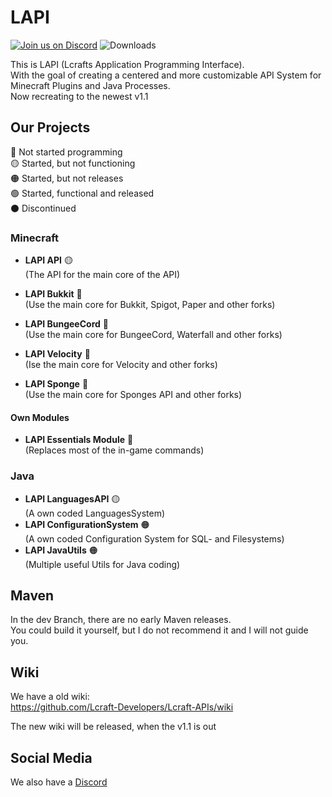 # LAPI

[![Join us on Discord](https://img.shields.io/discord/856084949827321876.svg?label=&logo=discord&logoColor=ffffff&color=7389D8&labelColor=6A7EC2)](https://discord.gg/j2KwBaHZgD)
![Downloads](https://img.shields.io/github/downloads/Lcraft-Developers/Lcraft-APIs/total?event=push&label=Downloads&logo=github)

This is LAPI (Lcrafts Application Programming Interface). <br>
With the goal of creating a centered and more customizable API System for Minecraft Plugins and Java Processes. <br>
Now recreating to the newest v1.1

## Our Projects
:red_circle: Not started programming <br>
:yellow_circle: Started, but not functioning <br>
:orange_circle: Started, but not releases <br>
:green_circle: Started, functional and released <br>
:black_circle: Discontinued

### Minecraft

- **LAPI API** :yellow_circle:
<br>(The API for the main core of the API)

- **LAPI Bukkit** :red_circle:
<br>(Use the main core for Bukkit, Spigot, Paper and other forks)

- **LAPI BungeeCord** :red_circle:
<br>(Use the main core for BungeeCord, Waterfall and other forks)

- **LAPI Velocity** :red_circle:
<br>(Ise the main core for Velocity and other forks)

- **LAPI Sponge** :red_circle:
<br>(Use the main core for Sponges API and other forks)

#### Own Modules

- **LAPI Essentials Module** :red_circle:
<br>(Replaces most of the in-game commands) 

### Java

- **LAPI LanguagesAPI** :yellow_circle:
<br>(A own coded LanguagesSystem)
- **LAPI ConfigurationSystem** :orange_circle:
<br>(A own coded Configuration System for SQL- and Filesystems)
- **LAPI JavaUtils** :orange_circle:
<br>(Multiple useful Utils for Java coding)

## Maven
In the dev Branch, there are no early Maven releases. <br>
You could build it yourself, but I do not recommend it and I will not guide you.

## Wiki
We have a old wiki: <br>
https://github.com/Lcraft-Developers/Lcraft-APIs/wiki <br>

The new wiki will be released, when the v1.1 is out

## Social Media

We also have a [Discord](https://discord.gg/j2KwBaHZgD) <br>
